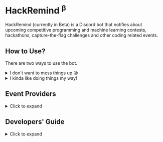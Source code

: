 <!-- markdownlint-disable MD033 -->

# HackRemind <sup>β</sup>

HackRemind (currently in Beta) is a Discord bot that notifies about upcoming
competitive programming and machine learning contests, hackathons,
capture-the-flag challenges and other coding related events.

## How to Use?

There are two ways to use the bot.

<details>
   <summary>I don't want to mess things up 😐</summary>
   <br>

Join [our Discord Server][1] and follow **#upcoming-competitions** to add the
channel's notifications to your server.

After adding bot to your server, you may like to change its name or avatar. You
can modify them by editing your channel (little cogwheel icon alongside channel
name). Open **Integrations** > **Channels Followed** >
**CodeBase #upcoming-competitions** to get the required settings.

![59]

</details>

<details>
   <summary>I kinda like doing things my way!</summary>
   <br>

Head over to [developers' guide][2] to learn more and deploy your version of
the bot to⠀[![58]][57]

</details>

## Event Providers

<details>
   <summary>Click to expand</summary>
   <br>

- [Advent of Code][3]
- [AtCoder][4]
- [AZsPCs][5]
- [Bubble Cup][6]
- [Reply Challenges][7]
- [CodeChef][8]
- [Codeforces][9]
- [Gym - Codeforces][10]
- [Codility][11]
- [CodinGame][12]
- [Google][13]
- [CTFtime][14]
- [Dare2Compete][15]
- [Devfolio][16]
- [Devpost][17]
- [DMOJ: Modern Online Judge][18]
- [E-Olymp][19]
- [Facebook][20]
- [HackerEarth][21]
- [HackerRank][22]
- [ICFP Programming Contest][23]
- [Kaggle][24]
- [LeetCode][25]
- [Kattis][26]
- [Project Euler][27]
- [Quora][28]
- [Russian AI Cup][29]
- [Sphere Online Judge (SPOJ)][30]
- [TLX][31]
- [Topcoder][32]

</details>

## Developers' Guide

<details>
   <summary>Click to expand</summary>
   <br>

This bot is an [Azure Function App][33] using Node.js as runtime. You can
customize the following:

### Environment Variables

<!-- markdownlint-disable MD013 -->

|       Variable | Description                                                                                                                                                                                                                                                                                   |                         Possible Values, Defaults and Format                         |
| -------------: | --------------------------------------------------------------------------------------------------------------------------------------------------------------------------------------------------------------------------------------------------------------------------------------------- | :----------------------------------------------------------------------------------: |
|     `NODE_ENV` | Tells if the app is running in production or not. Note that [`dotenv`][34] is listed as a development-only dependency and won't be available on production to extract variables from `.env` file, even if it is pushed, so you must set this to ensure that the app runs fine on server also. |                       `development` (default) or `production`                        |
|    `MONGO_URI` | Connection string of a MongoDB database. A database is required to record which events have already been pushed. You don't need to worry about the storage ([512MB][35] should be sufficient). The app will automatically remove old records.                                                 | [Connection String URI Format][36] (default: `mongodb://localhost:27017/hackremind`) |
| `CLIST_BEARER` | [CLIST][37] (Bearer Token) Authorization Header                                                                                                                                                                                                                                               |                          [`ApiKey clist-user:api-key`][38]                           |
|    `BOT_TOKEN` | Discord Bot Token (Ref. [Creating a discord bot & getting a token][39])                                                                                                                                                                                                                       |                                        `...`                                         |
|   `CHANNEL_ID` | Discord Channel ID (to which you wanna push notifications). If the specified channel is an announcement (news) channel then the bot will automatically publish all the notifications to followers. (Ref. [Where can I find my User/ Server/ Message ID?][60])                                 |                                        `...`                                         |
|    `ICONS_URL` | A location containing icons of all [hosts][40]. Icon URL of the host is generated by this [code][41].                                                                                                                                                                                         |                                    [default][42]                                     |
|   `ONE_PX_IMG` | URL containing a 1px transparent image of at least 432px (required to fix width of embeds). (Ref. [Discord.js embed width is unreliable][43])                                                                                                                                                 |                                    [default][44]                                     |
|  `CONCURRENCY` | The max number of tabs your environment can handle in a [Puppeteer][45] (Chromium) browser instance. High concurrency may result in failure (like socket hang up, EventEmitter memory leak) depending on free memory, processing power, network speed,..                                      |          any decimal value between `1` to `5` (both inclusive, default `4`)          |

<!-- markdownlint-enable MD013 -->

Locally, one can set/modify environment variables in numerous ways. Some of them
are:

- Create a `.env` at root of the folder. [Ref.][46]
- Set variables in the shell itself. Ref. [1][51],[2][52],[3][53]
- Use `local.settings.json`. Ref. [SO][54],[docs][55]

On server, you need to specify [application settings][47]. Apart from the
methods mentioned in that article, one can use this [VSCode extension][56] or
use `--publish-local-settings` switch while publishing.

_All the environment variables having a default value are optional._

### Deployment Notes

**Puppeteer works only on Linux consumption plan and when deployed using
remote build.**

You can modify [this cron expression][49] if you want to run the bot at
different intervals. It currently runs every 2 hours.

If you're stuck on something we might be of some help. Feel free to create a
[new discussion][50].

</details>

[1]: https://discord.link/CodeBase
[2]: #developers-guide
[3]: https://adventofcode.com
[4]: https://atcoder.jp/contests
[5]: http://azspcs.com
[6]: https://www.bubblecup.org
[7]: https://challenges.reply.com
[8]: https://www.codechef.com/contests
[9]: https://codeforces.com/contests
[10]: https://codeforces.com/gyms
[11]: https://app.codility.com/programmers/challenges
[12]: https://www.codingame.com/multiplayer
[13]: https://codingcompetitions.withgoogle.com
[14]: https://ctftime.org
[15]: https://dare2compete.com
[16]: https://devfolio.co/hackathons
[17]: https://devpost.com/hackathons
[18]: https://dmoj.ca/contests
[19]: https://www.e-olymp.com/en/contests
[20]: https://www.facebook.com/codingcompetitions
[21]: https://www.hackerearth.com
[22]: https://www.hackerrank.com
[23]: http://icfpcontest.org
[24]: https://www.kaggle.com/competitions
[25]: https://leetcode.com/contest
[26]: https://open.kattis.com
[27]: https://projecteuler.net
[28]: https://www.quora.com/q/quoraprogrammingchallenge
[29]: https://russianaicup.ru
[30]: https://www.spoj.com/contests
[31]: https://tlx.toki.id/contests
[32]: https://www.topcoder.com/challenges
[33]: https://azure.microsoft.com/en-in/services/functions/
[34]: https://www.npmjs.com/package/dotenv
[35]: https://www.mongodb.com/pricing
[36]: https://docs.mongodb.com/manual/reference/connection-string/
[37]: https://clist.by/api/v2/doc/
[38]: https://developer.mozilla.org/en-US/docs/Web/HTTP/Headers/Authorization#syntax
[39]: https://github.com/reactiflux/discord-irc/wiki/Creating-a-discord-bot-&-getting-a-token
[40]: Notifier/tuners/hosts.tuner.js
[41]: Notifier/generators/index.js#L20
[42]: https://raw.githubusercontent.com/iiitkota-codebase/hackremind/main/assets/icons/
[43]: https://stackoverflow.com/a/66357227/11613622
[44]: https://github.com/iiitkota-codebase/hackremind/raw/main/assets/520x1-00000000.png
[45]: https://www.npmjs.com/package/puppeteer
[46]: .env.example
[47]: https://docs.microsoft.com/en-us/azure/azure-functions/functions-how-to-use-azure-function-app-settings#settings
[48]: https://docs.microsoft.com/en-in/azure/azure-functions/
[49]: Notifier/function.json#L7
[50]: https://github.com/iiitkota-codebase/hackremind/discussions/new
[51]: https://askubuntu.com/q/58814/1115724
[52]: https://stackoverflow.com/q/714877/11613622
[53]: https://superuser.com/q/79612/1081541
[54]: https://stackoverflow.com/a/47434842/11613622
[55]: https://docs.microsoft.com/en-us/azure/azure-functions/functions-run-local#local-settings-file
[56]: https://marketplace.visualstudio.com/items?itemName=ms-azuretools.vscode-azurefunctions
[57]: https://azure.microsoft.com/en-in/overview/
[58]: https://img.shields.io/badge/Microsoft%20Azure-555555?style=for-the-badge&logo=microsoft-azure
[59]: https://user-images.githubusercontent.com/40380293/113475921-b3a67280-9495-11eb-8735-7fd009461999.png
[60]: https://support.discord.com/hc/en-us/articles/206346498-Where-can-I-find-my-User-Server-Message-ID-
